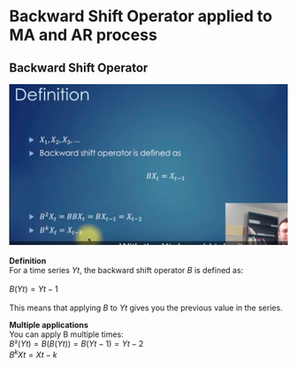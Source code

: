 # Backward Shift Operator applied to MA and AR process

## Backward Shift Operator
![Backward Shift Definition](images/bsf_definition.png)
<br /> 
<br /> 
**Definition**
<br /> 
For a time series $Yt$, the backward shift operator $B$ is defined as:
<br /> 
<br /> 
$B(Yt) = Yt-1$
<br /> 
<br /> 
This means that applying $B$ to $Yt$ gives you the previous value in the series.

**Multiple applications** <br /> 
You can apply B multiple times: <br /> 
$B²(Yt) = B(B(Yt)) = B(Yt-1) = Yt-2$ <br /> 
$B^kXt = X{t-k}$


